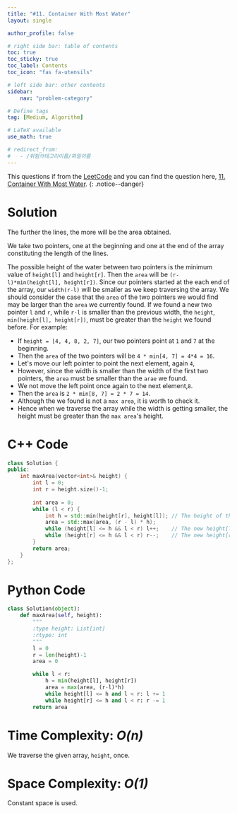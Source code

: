 ```yaml
---
title: "#11. Container With Most Water"
layout: single

author_profile: false

# right side bar: table of contents
toc: true
toc_sticky: true
toc_label: Contents
toc_icon: "fas fa-utensils"

# left side bar: other contents
sidebar:
    nav: "problem-category"

# Define tags
tag: [Medium, Algorithm]

# LaTeX available
use_math: true

# redirect_from:
#   - /위험카테고리이름/파일이름
---
```


This questions if from the [LeetCode](https://leetcode.com) and you can find the question here, [11. Container With Most Water](https://leetcode.com/problems/container-with-most-water/).
{: .notice--danger}

# Solution
The further the lines, the more will be the area obtained.

We take two pointers, one at the beginning and one at the end of the array constituting the length of the lines.

The possible height of the water between two pointers is the minimum value of `height[l]` and `height[r]`. Then the `area` will be `(r-l)*min(height[l], height[r])`. Since our pointers started at the each end of the array, our `width(r-l)` will be smaller as we keep traversing the array. We should consider the case that the `area` of the two pointers we would find may be larger than the `area` we currently found. If we found a new two pointer `l` and `r`, while `r-l` is smaller than the previous width, the `height`, `min(height[l], height[r])`, must be greater than the `height` we found before. For example:

+ If `height = [4, 4, 8, 2, 7]`, our two pointers point at `1` and `7` at the beginning.
+ Then the `area` of the two pointers will be `4 * min[4, 7] = 4*4 = 16`.
+ Let's move our left pointer to point the next element, again `4`,
+ However, since the width is smaller than the width of the first two pointers, the `area` must be smaller than the `arae` we found.
+ We not move the left point once again to the next element,`8`.
+ Then the `area` is `2 * min[8, 7] = 2 * 7 = 14`.
+ Although the we found is not a `max area`, it is worth to check it.
+ Hence when we traverse the array while the width is getting smaller, the height must be greater than the `max area`'s height.

# C++ Code
```c++
class Solution {
public:
    int maxArea(vector<int>& height) {
        int l = 0;
        int r = height.size()-1;
        
        int area = 0;
        while (l < r) {
            int h = std::min(height[r], height[l]);	// The height of the water
            area = std::max(area, (r - l) * h);
            while (height[l] <= h && l < r) l++;	// The new height[l] should be, at least, h
            while (height[r] <= h && l < r) r--;	// The new height[r] should be, at least, h
        }
        return area;
    }
};
```

# Python Code
~~~python
class Solution(object):
    def maxArea(self, height):
        """
        :type height: List[int]
        :rtype: int
        """
        l = 0
        r = len(height)-1
        area = 0

        while l < r:
            h = min(height[l], height[r])
            area = max(area, (r-l)*h)
            while height[l] <= h and l < r: l += 1
            while height[r] <= h and l < r: r -= 1
        return area
~~~

# Time Complexity: *$O(n)$*
We traverse the given array, `height`, once.

# Space Complexity: *$O(1)$*
Constant space is used.
